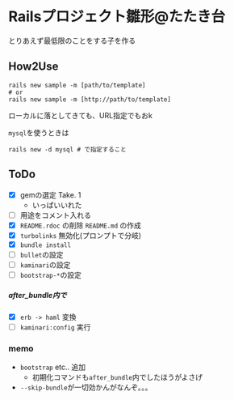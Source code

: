 # Railsプロジェクト雛形@たたき台

とりあえず最低限のことをする子を作る

## How2Use

```
rails new sample -m [path/to/template]
# or
rails new sample -m [http://path/to/template]
```

ローカルに落としてきても、URL指定でもおk

`mysql`を使うときは

    rails new -d mysql # で指定すること

## ToDo

- [x] gemの選定 Take. 1
    - いっぱいいれた
- [ ] 用途をコメント入れる
- [x] `README.rdoc` の削除 `README.md` の作成
- [x] `turbolinks` 無効化(プロンプトで分岐)
- [x] `bundle install`
- [ ] `bullet`の設定
- [ ] `kaminari`の設定
- [ ] `bootstrap-*`の設定

##### after_bundle内で

- [x] `erb -> haml` 変換
- [ ] `kaminari:config` 実行

### memo

* `bootstrap` etc.. 追加
    * 初期化コマンドも`after_bundle`内でしたほうがよさげ
* `--skip-bundle`が一切効かんがなんぞ。。。
